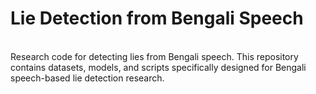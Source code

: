# Lie Detection from Bengali Speech
<br>
Research code for detecting lies from Bengali speech. This repository contains datasets, models, and scripts specifically designed for Bengali speech-based lie detection research.
